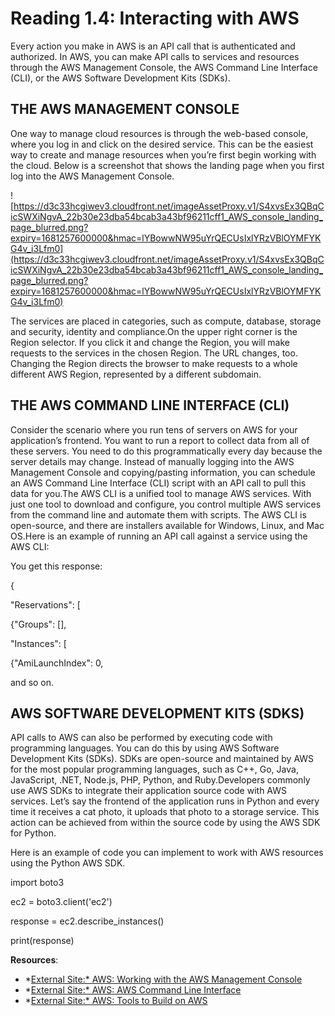 # Reading 1.4: Interacting with AWS

Every action you make in AWS is an API call that is authenticated and authorized. In AWS, you can make API calls to services and resources through the AWS Management Console, the AWS Command Line Interface (CLI), or the AWS Software Development Kits (SDKs).

## **THE AWS MANAGEMENT CONSOLE**

One way to manage cloud resources is through the web-based console, where you log in and click on the desired service. This can be the easiest way to create and manage resources when you’re first begin working with the cloud. Below is a screenshot that shows the landing page when you first log into the AWS Management Console.

![https://d3c33hcgiwev3.cloudfront.net/imageAssetProxy.v1/S4xvsEx3QBqCicSWXiNgvA_22b30e23dba54bcab3a43bf96211cff1_AWS_console_landing_page_blurred.png?expiry=1681257600000&hmac=lYBowwNW95uYrQECUsIxlYRzVBlOYMFYKG4v_i3Lfm0](https://d3c33hcgiwev3.cloudfront.net/imageAssetProxy.v1/S4xvsEx3QBqCicSWXiNgvA_22b30e23dba54bcab3a43bf96211cff1_AWS_console_landing_page_blurred.png?expiry=1681257600000&hmac=lYBowwNW95uYrQECUsIxlYRzVBlOYMFYKG4v_i3Lfm0)

The services are placed in categories, such as compute, database, storage and security, identity and compliance.On the upper right corner is the Region selector. If you click it and change the Region, you will make requests to the services in the chosen Region. The URL changes, too. Changing the Region directs the browser to make requests to a whole different AWS Region, represented by a different subdomain.

## **THE AWS COMMAND LINE INTERFACE (CLI)**

Consider the scenario where you run tens of servers on AWS for your application’s frontend. You want to run a report to collect data from all of these servers. You need to do this programmatically every day because the server details may change. Instead of manually logging into the AWS Management Console and copying/pasting information, you can schedule an AWS Command Line Interface (CLI) script with an API call to pull this data for you.The AWS CLI is a unified tool to manage AWS services. With just one tool to download and configure, you control multiple AWS services from the command line and automate them with scripts. The AWS CLI is open-source, and there are installers available for Windows, Linux, and Mac OS.Here is an example of running an API call against a service using the AWS CLI:

You get this response:

{

"Reservations": [

{"Groups": [],

"Instances": [

{"AmiLaunchIndex": 0,

and so on.

## **AWS SOFTWARE DEVELOPMENT KITS (SDKS)**

API calls to AWS can also be performed by executing code with programming languages. You can do this by using AWS Software Development Kits (SDKs). SDKs are open-source and maintained by AWS for the most popular programming languages, such as C++, Go, Java, JavaScript, .NET, Node.js, PHP, Python, and Ruby.Developers commonly use AWS SDKs to integrate their application source code with AWS services. Let’s say the frontend of the application runs in Python and every time it receives a cat photo, it uploads that photo to a storage service. This action can be achieved from within the source code by using the AWS SDK for Python.

Here is an example of code you can implement to work with AWS resources using the Python AWS SDK.

import boto3

ec2 = boto3.client('ec2')

response = ec2.describe_instances()

print(response)

**Resources**:

- *[External Site:* AWS: Working with the AWS Management Console](https://docs.aws.amazon.com/awsconsolehelpdocs/latest/gsg/getting-started.html)
- *[External Site:* AWS: AWS Command Line Interface](https://aws.amazon.com/cli/)
- *[External Site:* AWS: Tools to Build on AWS](https://aws.amazon.com/tools/)